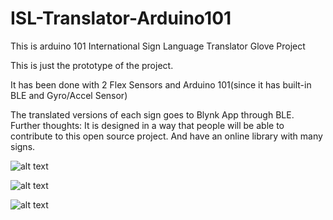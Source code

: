 # ISL-Translator-Arduino101
This is arduino 101 International Sign Language Translator Glove Project

This is just the prototype of the project.

It has been done with 2 Flex Sensors and Arduino 101(since it has built-in BLE and Gyro/Accel Sensor)

The translated versions of each sign goes to Blynk App through BLE. Further thoughts: It is designed in a way that people will be able to contribute to this open source project. And have an online library with many signs. 



![alt text](https://user-images.githubusercontent.com/16873223/30279161-1d534492-9715-11e7-9f78-8ed60e041fab.jpg)

![alt text](https://user-images.githubusercontent.com/16873223/30279169-232a8434-9715-11e7-958b-93dd1ff4de24.JPG)

![alt text](https://user-images.githubusercontent.com/16873223/30279196-366d0878-9715-11e7-9a87-853d4d63e95f.jpg)
